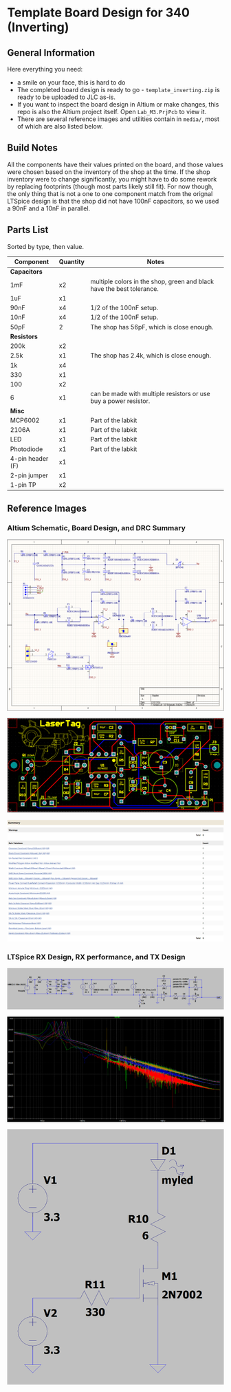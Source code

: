 # Template Board Design for 340 (Inverting)

## General Information

Here everything you need:

- a smile on your face, this is hard to do
- The completed board design is ready to go - `template_inverting.zip` is ready to be uploaded to JLC as-is.
- If you want to inspect the board design in Altium or make changes, this repo is also the Altium project itself. Open `Lab_M3.PrjPcb` to view it.
- There are several reference images and utilities contain in `media/`, most of which are also listed below.

## Build Notes

All the components have their values printed on the board, and those values were chosen based on the inventory of the shop at the time. If the shop inventory were to change significantly, you might have to do some rework by replacing footprints (though most parts likely still fit). For now though, the only thing that is not a one to one component match from the orignal LTSpice design is that the shop did not have 100nF capacitors, so we used a 90nF and a 10nF in parallel.

## Parts List

Sorted by type, then value.

| **Component**    | **Quantity** | **Notes**                                                             |
|------------------|--------------|-----------------------------------------------------------------------|
| **Capacitors**   |              |                                                                       |
| 1mF              | x2           | multiple colors in the shop, green and black have the best tolerance. |
| 1uF              | x1           |                                                                       |
| 90nF             | x4           | 1/2 of the 100nF setup.                                               |
| 10nF             | x4           | 1/2 of the 100nF setup.                                               |
| 50pF             | 2            | The shop has 56pF, which is close enough.                             |
| **Resistors**    |              |                                                                       |
| 200k             | x2           |                                                                       |
| 2.5k             | x1           | The shop has 2.4k, which is close enough.                             |
| 1k               | x4           |                                                                       |
| 330              | x1           |                                                                       |
| 100              | x2           |                                                                       |
| 6                | x1           | can be made with multiple resistors or use buy a power resistor.      |
| **Misc**         |              |                                                                       |
| MCP6002          | x1           | Part of the labkit                                                    |
| 2106A            | x1           | Part of the labkit                                                    |
| LED              | x1           | Part of the labkit                                                    |
| Photodiode       | x1           | Part of the labkit                                                    |
| 4-pin header (F) | x1           |                                                                       |
| 2-pin jumper     | x1           |                                                                       |
| 1-pin TP         | x2           |                                                                       |

## Reference Images

### Altium Schematic, Board Design, and DRC Summary

![Image of the altium schematic (tx and rx)](/images/schematic_altium.png)

![Image of the board design](/images/board_design.png)

![Image of the board's DRC](/images/drc_summary.png)

### LTSpice RX Design, RX performance, and TX Design

![Image of the board's LTSpice rx design](/images/schematic_rx_ltspice.png)

![Image of the board's performance](/images/fft_ltspice.png)

![Image of the board's LTSpice tx design](/images/schematic_tx_ltspice.png)
